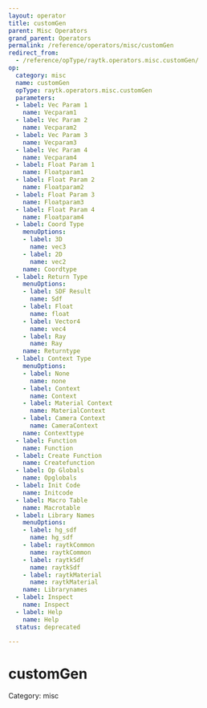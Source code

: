 ```yaml
---
layout: operator
title: customGen
parent: Misc Operators
grand_parent: Operators
permalink: /reference/operators/misc/customGen
redirect_from:
  - /reference/opType/raytk.operators.misc.customGen/
op:
  category: misc
  name: customGen
  opType: raytk.operators.misc.customGen
  parameters:
  - label: Vec Param 1
    name: Vecparam1
  - label: Vec Param 2
    name: Vecparam2
  - label: Vec Param 3
    name: Vecparam3
  - label: Vec Param 4
    name: Vecparam4
  - label: Float Param 1
    name: Floatparam1
  - label: Float Param 2
    name: Floatparam2
  - label: Float Param 3
    name: Floatparam3
  - label: Float Param 4
    name: Floatparam4
  - label: Coord Type
    menuOptions:
    - label: 3D
      name: vec3
    - label: 2D
      name: vec2
    name: Coordtype
  - label: Return Type
    menuOptions:
    - label: SDF Result
      name: Sdf
    - label: Float
      name: float
    - label: Vector4
      name: vec4
    - label: Ray
      name: Ray
    name: Returntype
  - label: Context Type
    menuOptions:
    - label: None
      name: none
    - label: Context
      name: Context
    - label: Material Context
      name: MaterialContext
    - label: Camera Context
      name: CameraContext
    name: Contexttype
  - label: Function
    name: Function
  - label: Create Function
    name: Createfunction
  - label: Op Globals
    name: Opglobals
  - label: Init Code
    name: Initcode
  - label: Macro Table
    name: Macrotable
  - label: Library Names
    menuOptions:
    - label: hg_sdf
      name: hg_sdf
    - label: raytkCommon
      name: raytkCommon
    - label: raytkSdf
      name: raytkSdf
    - label: raytkMaterial
      name: raytkMaterial
    name: Librarynames
  - label: Inspect
    name: Inspect
  - label: Help
    name: Help
  status: deprecated

---
```


# customGen

Category: misc

